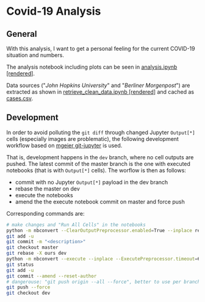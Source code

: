 # Covid-19 Analysis

## General

With this analysis, I want to get a personal feeling for the current COVID-19
situation and numbers.

The analysis notebook including plots can be seen in [analysis.ipynb \[rendered\]](https://github.com/mbyt/covid-19_analysis/blob/master/analysis.ipynb).

Data sources ("*John Hopkins University*" and "*Berliner Morgenpost*") are extracted as shown in [retrieve_clean_data.ipynb \[rendered\]](https://github.com/mbyt/covid-19_analysis/blob/master/retrieve_clean_data.ipynb) and cached as [cases.csv](https://github.com/mbyt/covid-19_analysis/blob/master/cases.csv).

## Development

In order to avoid polluting the `git diff` through changed Jupyter `Output[*]`
cells (especially images are problematic), the following development workflow
based on [mgeier git-jupyter](https://mg.readthedocs.io/git-jupyter.html) is used.

That is, development happens in the `dev` branch, where no cell outputs
are pushed. The latest commit of the master branch is the one with
executed notebooks (that is with `Output[*]` cells). The worflow is then as
follows:
* commit with no Jupyter `Output[*]` payload in the dev branch
* rebase the master on dev
* execute the notebooks
* amend the the execute notebook commit on master and force push

Corresponding commands are:
```bash
# make changes and "Run All Cells" in the notebooks
python -m nbconvert --ClearOutputPreprocessor.enabled=True --inplace retrieve_clean_data.ipynb analysis.ipynb
git add -u
git commit -m "<description>"
git checkout master
git rebase -X ours dev
python -m nbconvert --execute --inplace --ExecutePreprocessor.timeout=600 retrieve_clean_data.ipynb analysis.ipynb 
git status
git add -u
git commit --amend --reset-author
# dangerouse: "git push origin --all --force", better to use per branch
git push --force
git checkout dev
```
